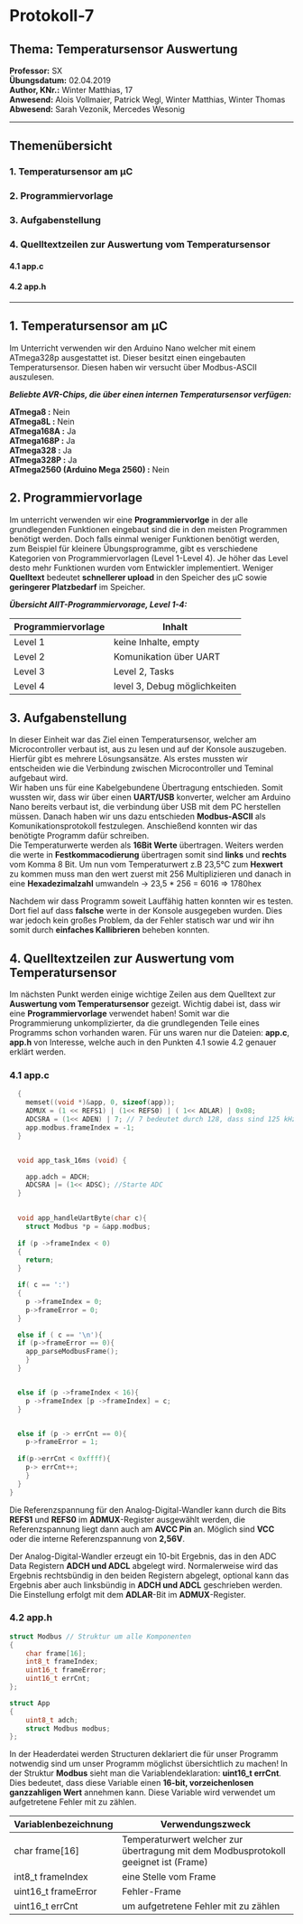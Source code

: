# Protokoll-7  
## Thema: Temperatursensor Auswertung
**Professor:** SX  
**Übungsdatum:** 02.04.2019  
**Author, KNr.:** Winter Matthias, 17    
**Anwesend:** Alois Vollmaier, Patrick Wegl, Winter Matthias, Winter Thomas  
**Abwesend:** Sarah Vezonik, Mercedes Wesonig  

---

## Themenübersicht 

### 1. Temperatursensor am µC
### 2. Programmiervorlage
### 3. Aufgabenstellung
### 4. Quelltextzeilen zur Auswertung vom Temperatursensor
#### 4.1 app.c
#### 4.2 app.h


--- 

## 1. Temperatursensor am  µC
Im Unterricht verwenden wir den Arduino Nano welcher mit einem ATmega328p ausgestattet ist. Dieser besitzt einen eingebauten Temperatursensor. Diesen haben wir versucht über Modbus-ASCII auszulesen.
    
  ***Beliebte **AVR-Chips**, die über einen internen Temperatursensor verfügen:***

**ATmega8 :** Nein  
**ATmega8L :** Nein   
**ATmega168A :** Ja  
**ATmega168P :** Ja  
**ATmega328 :** Ja  
**ATmega328P :** Ja  
**ATmega2560 (Arduino Mega 2560) :** Nein  

## 2. Programmiervorlage

Im unterricht verwenden wir eine **Programmiervorlge** in der alle grundlegenden Funktionen eingebaut sind die in den meisten Programmen benötigt werden. Doch falls einmal weniger Funktionen benötigt werden, zum Beispiel für kleinere Übungsprogramme, gibt es verschiedene Kategorien von Programmiervorlagen (Level 1-Level 4). Je höher das Level desto mehr Funktionen wurden vom Entwickler implementiert.  Weniger **Quelltext** bedeutet **schnellerer upload** in den Speicher des µC sowie **geringerer Platzbedarf** im Speicher.    
  
  ***Übersicht AIIT-Programmiervorage, Level 1-4:***  
  

|  Programmiervorlage  |  Inhalt  |
|------------------------|--------------------|
|Level 1 |keine Inhalte, empty |
|Level 2 |Komunikation über UART  |
|Level 3 |Level 2, Tasks |
|Level 4 |level 3, Debug möglichkeiten |

## 3. Aufgabenstellung
In dieser Einheit war das Ziel einen Temperatursensor, welcher am Microcontroller verbaut ist, aus zu lesen und auf der Konsole auszugeben. Hierfür gibt es mehrere Lösungsansätze. Als erstes mussten wir entscheiden wie die Verbindung zwischen Microcontroller und Teminal aufgebaut wird.  
  Wir haben uns für eine Kabelgebundene Übertragung entschieden. Somit wussten wir, dass wir über einen **UART/USB** konverter, welcher am Arduino Nano bereits verbaut ist, die verbindung über USB mit dem PC herstellen müssen. Danach haben wir uns dazu entschieden **Modbus-ASCII** als Komunikationsprotokoll festzulegen. Anschießend konnten wir das benötigte Programm dafür schreiben.  
  Die Temperaturwerte werden als **16Bit Werte** übertragen. Weiters werden die werte in **Festkommacodierung** übertragen somit sind **links** und **rechts** vom Komma 8 Bit. Um nun vom Temperaturwert z.B 23,5°C zum **Hexwert** zu kommen muss man den wert zuerst mit 256 Multiplizieren und danach in eine **Hexadezimalzahl** umwandeln -> 23,5 * 256 = 6016 => 1780hex  
    
   Nachdem wir dass Programm soweit Lauffähig hatten konnten wir es testen. Dort fiel auf dass **falsche** werte in der Konsole ausgegeben wurden. Dies war jedoch kein großes Problem, da der Fehler statisch war und wir ihn somit durch **einfaches Kallibrieren** beheben konnten.


## 4. Quelltextzeilen zur Auswertung vom Temperatursensor
Im nächsten Punkt werden einige wichtige Zeilen aus dem Quelltext zur **Auswertung vom Temperatursensor** gezeigt. Wichtig dabei ist, dass wir eine **Programmiervorlage** verwendet haben! Somit war die Programmierung unkomplizierter, da die grundlegenden Teile eines Programms schon vorhanden waren. Für uns waren nur die Dateien: **app.c**, **app.h** von Interesse, welche auch in den Punkten 4.1 sowie 4.2 genauer erklärt werden.


### 4.1 app.c
```c
  {
    memset((void *)&app, 0, sizeof(app));
    ADMUX = (1 << REFS1) | (1<< REFS0) | ( 1<< ADLAR) | 0x08;
    ADCSRA = (1<< ADEN) | 7; // 7 bedeutet durch 128, dass sind 125 kHz
    app.modbus.frameIndex = -1;
  }


  void app_task_16ms (void) {

    app.adch = ADCH;
    ADCSRA |= (1<< ADSC); //Starte ADC
  }
  

  void app_handleUartByte(char c){
    struct Modbus *p = &app.modbus;
    
  if (p ->frameIndex < 0)
  {
    return;
  }

  if( c == ':')
  {
    p ->frameIndex = 0;
    p->frameError = 0;
  }

  else if ( c == '\n'){
  if (p->frameError == 0){
    app_parseModbusFrame();
    }
  }


  else if (p ->frameIndex < 16){
    p ->frameIndex [p ->frameIndex] = c;
  }


  else if (p -> errCnt == 0){
    p->frameError = 1;
      
  if(p->errCnt < 0xffff){
    p-> errCnt++;
    }
  }
}
```  
Die Referenzspannung für den Analog-Digital-Wandler kann durch die Bits **REFS1** und **REFS0** im **ADMUX**-Register ausgewählt werden, die Referenzspannung liegt dann auch am **AVCC Pin** an. Möglich sind **VCC** oder die interne Referenzspannung von **2,56V**.  
  
  Der Analog-Digital-Wandler erzeugt ein 10-bit Ergebnis, das in den ADC Data Registern **ADCH und ADCL** abgelegt wird. Normalerweise wird das Ergebnis rechtsbündig in den beiden Registern abgelegt, optional kann das Ergebnis aber auch linksbündig in **ADCH und ADCL** geschrieben werden. Die Einstellung erfolgt mit dem **ADLAR**-Bit im **ADMUX**-Register.
  
  
  
  
 ### 4.2 app.h    
       
```c
struct Modbus // Struktur um alle Komponenten
{
    char frame[16];
    int8_t frameIndex;
    uint16_t frameError;
    uint16_t errCnt;
};

struct App
{
    uint8_t adch;
    struct Modbus modbus;
};
```

In der Headerdatei werden Structuren deklariert die für unser Programm notwendig sind um unser Programm möglichst übersichtlich zu machen! In der Struktur **Modbus** sieht man die Variablendeklaration: **uint16_t errCnt**. Dies bedeutet, dass diese Variable einen **16-bit, vorzeichenlosen ganzzahligen Wert** annehmen kann. Diese Variable wird verwendet um aufgetretene Fehler mit zu zählen.  

|  Variablenbezeichnung  |  Verwendungszweck  |
|------------------------|--------------------|
|char frame[16]          |Temperaturwert welcher zur übertragung mit dem Modbusprotokoll geeignet ist (Frame)  |
|int8_t frameIndex       |eine Stelle vom Frame  |
|uint16_t frameError     |Fehler-Frame|
|uint16_t errCnt         |um aufgetretene Fehler mit zu zählen  |

